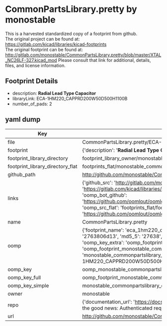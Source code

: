 # CommonPartsLibrary.pretty by monostable  
This is a harvested standardized copy of a footprint from github.  
The original project can be found at:  
https://gitlab.com/kicad/libraries/kicad-footprints  
The original footprint can be found at:
http://gitlab.com/monostable/CommonPartsLibrary.pretty/blob/master/XTAL_NC26LF-327.kicad_mod
Please consult that link for additional, details, files, and license information.  
## Footprint Details
* description: <b>Radial Lead Type Capacitor</b>  
* libraryLink: ECA-1HM220_CAPPRD200W50D500H1100B  
* number_of_pads: 2  
## yaml dump  
| Key | Value |  
| --- | --- |  
| file | CommonPartsLibrary.pretty/ECA-1HM220_CAPPRD200W50D500H1100B.kicad_mod |  
| footprint | {'description': '<b>Radial Lead Type Capacitor</b>', 'libraryLink': 'ECA-1HM220_CAPPRD200W50D500H1100B', 'number_of_pads': 2} |  
| footprint_library_directory | footprint_library_owner/monostable_CommonPartsLibrary.pretty |  
| footprint_library_directory_flat | footprints_flat/monostable_commonpartslibrary_eca_1hm220_capprd200w50d500h1100b/working |  
| github_path | http://github.com/monostable/CommonPartsLibrary.pretty/blob/master/ECA-1HM220_CAPPRD200W50D500H1100B.kicad_mod |  
| links | {'github_src': 'http://gitlab.com/monostable/CommonPartsLibrary.pretty/blob/master/XTAL_NC26LF-327.kicad_mod', 'github_src_repo': 'https://gitlab.com/kicad/libraries/kicad-footprints', 'oomp_bot': 'footprints/monostable_commonpartslibrary_eca_1hm220_capprd200w50d500h1100b/working', 'oomp_bot_github': 'https://github.com/oomlout/oomlout_oomp_footprint_bot/tree/main/footprints/monostable_commonpartslibrary_eca_1hm220_capprd200w50d500h1100b/working', 'oomp_src_flat': 'footprints_flat/footprints_flat/monostable_commonpartslibrary_eca_1hm220_capprd200w50d500h1100b/working', 'oomp_src_flat_github': 'https://github.com/oomlout/oomlout_oomp_footprint_src/tree/main/footprints_flat/monostable_commonpartslibrary_eca_1hm220_capprd200w50d500h1100b/working'} |  
| name | CommonPartsLibrary.pretty |  
| oomp | {'footprint_name': 'eca_1hm220_capprd200w50d500h1100b', 'library_name': 'commonpartslibrary', 'md5': '2763806d1395b582011a146974f3bd22', 'md5_10': '2763806d13', 'md5_5': '27638', 'md5_6': '276380', 'oomp_key': 'oomp_monostable_commonpartslibrary_eca_1hm220_capprd200w50d500h1100b', 'oomp_key_extra': 'oomp_footprint_monostable_commonpartslibrary_eca_1hm220_capprd200w50d500h1100b', 'oomp_key_full': 'oomp_footprint_monostable_commonpartslibrary_eca_1hm220_capprd200w50d500h1100b_276380', 'oomp_key_simple': 'monostable_commonpartslibrary_eca_1hm220_capprd200w50d500h1100b', 'original_filename': 'CommonPartsLibrary.pretty/ECA-1HM220_CAPPRD200W50D500H1100B.kicad_mod', 'owner_name': 'monostable'} |  
| oomp_key | oomp_monostable_commonpartslibrary_eca_1hm220_capprd200w50d500h1100b |  
| oomp_key_full | oomp_footprint_monostable_commonpartslibrary_eca_1hm220_capprd200w50d500h1100b |  
| oomp_key_simple | monostable_commonpartslibrary_eca_1hm220_capprd200w50d500h1100b |  
| owner | monostable |  
| repo | {'documentation_url': 'https://docs.github.com/rest/overview/resources-in-the-rest-api#rate-limiting', 'message': "API rate limit exceeded for 84.66.173.59. (But here's the good news: Authenticated requests get a higher rate limit. Check out the documentation for more details.)"} |  
| url | http://github.com/monostable/CommonPartsLibrary.pretty |  


